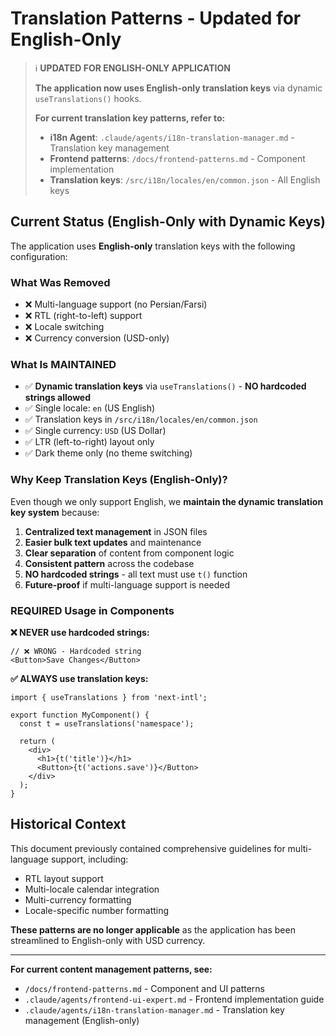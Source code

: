 # Translation Patterns - Updated for English-Only

> ℹ️ **UPDATED FOR ENGLISH-ONLY APPLICATION**
>
> **The application now uses English-only translation keys** via dynamic `useTranslations()` hooks.
>
> **For current translation key patterns, refer to:**
> - **i18n Agent**: `.claude/agents/i18n-translation-manager.md` - Translation key management
> - **Frontend patterns**: `/docs/frontend-patterns.md` - Component implementation
> - **Translation keys**: `/src/i18n/locales/en/common.json` - All English keys

## Current Status (English-Only with Dynamic Keys)

The application uses **English-only** translation keys with the following configuration:

### What Was Removed
- ❌ Multi-language support (no Persian/Farsi)
- ❌ RTL (right-to-left) support
- ❌ Locale switching
- ❌ Currency conversion (USD-only)

### What Is MAINTAINED
- ✅ **Dynamic translation keys** via `useTranslations()` - **NO hardcoded strings allowed**
- ✅ Single locale: `en` (US English)
- ✅ Translation keys in `/src/i18n/locales/en/common.json`
- ✅ Single currency: `USD` (US Dollar)
- ✅ LTR (left-to-right) layout only
- ✅ Dark theme only (no theme switching)

### Why Keep Translation Keys (English-Only)?

Even though we only support English, we **maintain the dynamic translation key system** because:
1. **Centralized text management** in JSON files
2. **Easier bulk text updates** and maintenance
3. **Clear separation** of content from component logic
4. **Consistent pattern** across the codebase
5. **NO hardcoded strings** - all text must use `t()` function
6. **Future-proof** if multi-language support is needed

### REQUIRED Usage in Components

**❌ NEVER use hardcoded strings:**
```tsx
// ❌ WRONG - Hardcoded string
<Button>Save Changes</Button>
```

**✅ ALWAYS use translation keys:**
```tsx
import { useTranslations } from 'next-intl';

export function MyComponent() {
  const t = useTranslations('namespace');

  return (
    <div>
      <h1>{t('title')}</h1>
      <Button>{t('actions.save')}</Button>
    </div>
  );
}
```

## Historical Context

This document previously contained comprehensive guidelines for multi-language support, including:
- RTL layout support
- Multi-locale calendar integration
- Multi-currency formatting
- Locale-specific number formatting

**These patterns are no longer applicable** as the application has been streamlined to English-only with USD currency.

---

**For current content management patterns, see:**
- `/docs/frontend-patterns.md` - Component and UI patterns
- `.claude/agents/frontend-ui-expert.md` - Frontend implementation guide
- `.claude/agents/i18n-translation-manager.md` - Translation key management (English-only)
